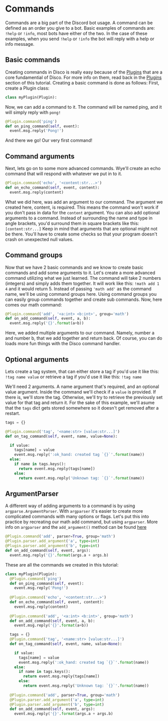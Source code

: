 # Commands

Commands are a big part of the Discord bot usage. A command can be defined as an order you give to a bot. Basic examples of commands are:
`!help` or `!info`, most bots have either of the two.
In the case of these examples, when you send `!help` or `!info` the bot will reply with a help or info message.

## Basic commands

Creating commands in Disco is really easy because of the [Plugins](https://b1naryth1ef.github.io/disco/bot_tutorial/building_block_plugins.html) that are a core fundamential of Disco. For more info on them, read back in the [Plugins](https://b1naryth1ef.github.io/disco/bot_tutorial/building_block_plugins.html) section of this tutorial. Creating a basic command is done as follows:
First, create a Plugin class:
```py
class myPlugin(Plugin):
```
Now, we can add a command to it. The command will be named ping, and it will simply reply with `pong!`
```py
@Plugin.command('ping')
def on_ping_command(self, event):
  event.msg.reply('Pong!')
```
And there we go! Our very first command!

## Command arguments

Next, lets go on to some more advanced commands. Wye'll create an echo command that will respond with whatever we put in to it.
```py
@Plugin.command('echo', '<content:str...>')
def on_echo_command(self, event, content):
  event.msg.reply(content)
```
What we did here, was add an argument to our command. The argument we created here, content, is required. This means the command won't work if you don't pass in data for the `content` argument.
You can also add optional arguments to a command. Instead of surrounding the name and type in angle brackets, you'd surround them in square brackets like this: `[content:str...]`
Keep in mind that arguments that are optional might not be there. You'll have to create some checks so that your program doesn't crash on unexpected null values.

## Command groups

Now that we have 2 basic commands and we know to create basic commands and add some arguments to it. Let's create a more advanced command utilizing what we just learned.
The command will take 2 numbers (integers) and simply adds them together. It will work like this: `!math add 1 4` and it would return 5. Instead of passing `'math add'` as the command name, we'll be using command groups here.
Using command groups you can easily group commands together and create sub commands. Now, here comes our math command:
```py
@Plugin.command('add', '<a:int> <b:int>', group='math')
def on_add_command(self, event, a, b):
  event.msg.reply('{}'.format(a+b))
```
Here, we added multiple arguments to our command. Namely, number a and number b, that we add together and return back. Of course, you can do loads more fun things with the Disco command handler.

## Optional arguments

Lets create a tag system, that can either store a tag if you'd use it like this: `!tag name value` or retrieve a tag if you'd use it like this: `!tag name`

We'll need 2 arguments. A name argument that's required, and an optional value argument. Inside the command we'll check if a `value` is provided. If there is, we'll store the tag. Otherwise, we'll try to retrieve the previously set value for that tag and return it.
For the sake of this example, we'll asume that the `tags` dict gets stored somewhere so it doesn't get removed after a restart.
```py
tags = {}

@Plugin.command('tag', '<name:str> [value:str...]')
def on_tag_command(self, event, name, value=None):

  if value:
    tags[name] = value
    event.msg.reply(':ok_hand: created tag `{}`'.format(name))
  else:
    if name in tags.keys():
      return event.msg.reply(tags[name])
    else:
      return event.msg.reply('Unknown tag: `{}`'.format(name))
```

## ArgumentParser

A different way of adding arguments to a command is by using `argparse.ArgumentParser`. With `argparser` it's easier to create more complicated commands with many options or flags.
Let's put this into practice by recreating our math add command, but using `argparser`. More info on `argparser` and the `add_argument()` method can be found [here](https://docs.python.org/2/library/argparse.html#the-add-argument-method)
```py
@Plugin.command('add', parser=True, group='math')
@Plugin.parser.add_argument('a', type=int)
@Plugin.parser.add_argument('b', type=int)
def on_add_command(self, event, args):
  event.msg.reply('{}'.format(args.a + args.b)
```

These are all the commands we created in this tutorial:
```py
class myPlugin(Plugin):
  @Plugin.command('ping')
  def on_ping_command(self, event):
    event.msg.reply('Pong!')
    
  @Plugin.command('echo', '<content:str...>')
  def on_echo_command(self, event, content):
    event.msg.reply(content)
    
  @Plugin.command('add', '<a:int> <b:int>', group='math')
  def on_add_command(self, event, a, b):
    event.msg.reply('{}'.format(a+b))

  tags = {}
  @Plugin.command('tag', '<name:str> [value:str...]')
  def on_tag_command(self, event, name, value=None):

    if value:
      tags[name] = value
      event.msg.reply(':ok_hand: created tag `{}`'.format(name))
    else:
      if name in tags.keys():
        return event.msg.reply(tags[name])
      else:
        return event.msg.reply('Unknown tag: `{}`'.format(name))
        
  @Plugin.command('add', parser=True, group='math')
  @Plugin.parser.add_argument('a', type=int)
  @Plugin.parser.add_argument('b', type=int)
  def on_add_command(self, event, args):
    event.msg.reply('{}'.format(args.a + args.b)
```
